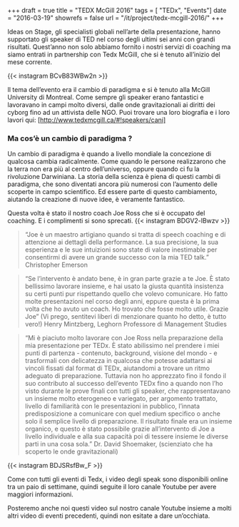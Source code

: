 +++
draft		= true
title		= "TEDX McGill 2016"
tags		= [ "TEDx", "Events"]
date		= "2016-03-19"
showrefs	= false
url			= "/it/project/tedx-mcgill-2016/"
+++

Ideas on Stage, gli specialisti globali nell’arte della presentazione, hanno supportato gli speaker di TED nel corso degli ultimi sei anni con grandi risultati. Quest’anno non solo abbiamo fornito i nostri servizi di coaching ma siamo entrati in partnership con Tedx McGill, che si è tenuto all’inizio del mese corrente.

{{< instagram BCvB83WBw2n >}}

Il tema dell’evento era il cambio di paradigma e si è tenuto alla McGill University di Montreal. Come sempre gli speaker erano fantastici e lavoravano in campi molto diversi, dalle onde gravitazionali ai diritti dei cyborg fino ad un attivista delle NGO. Puoi trovare una loro biografia e i loro lavori qui: [http://www.tedxmcgill.ca/#!speakers/cani]

### Ma cos’è un cambio di paradigma ?

Un cambio di paradigma è quando a livello mondiale la concezione di qualcosa cambia radicalmente. Come quando le persone realizzarono che la terra non era più al centro dell’universo, oppure quando ci fu la rivoluzione Darwiniana. La storia della scienza è piena di questi cambi di paradigma, che sono diventati ancora più numerosi con l’aumento delle scoperte in campo scientifico. Ed essere parte di questo cambiamento, aiutando la creazione di nuove idee, è veramente fantastico.  

Questa volta è stato il nostro coach Joe Ross che si è occupato del coaching. E i complimenti si sono sprecati. 
{{< instagram BDGV2-lBwzv >}}

> “Joe è un maestro artigiano quando si tratta di speech coaching e di attenzione ai dettagli della performance. La sua precisione, la sua esperienza e le sue intuizioni sono state di valore inestimable per consentirmi di avere un grande successo con la mia TED talk.” 
Christopher Emerson 

>“Se l’intervento è andato bene, è in gran parte grazie a te Joe. È stato bellissimo lavorare insieme, e hai usato la giusta quantità insistenza su certi punti pur rispettando quello che volevo comunicare. Ho fatto molte presentazioni nel corso degli anni, eppure questa è la prima volta che ho avuto un coach. Ho trovato che fosse molto utile. Grazie Joe” (Vi prego, sentitevi liberi di menzionare quanto ho detto, è tutto vero!) 
Henry Mintzberg, Leghorn Professore di Management Studies

>“Mi è piaciuto molto lavorare con Joe Ross nella preparazione della mia presentazione per TEDx. È stato abilissimo nel prendere i miei punti di partenza - contenuto, background, visione del mondo - e trasformali con delicatezza in qualcosa che potesse adattarsi ai vincoli fissati dal format di TEDx, aiutandomi a trovare un ritmo adeguato di preparazione. Tuttavia non ho apprezzato fino il fondo il suo contributo al successo dell’evento TEDx fino a quando non l’ho visto durante le prove finali con tutti gli speaker, che rappresentavano un insieme molto eterogeneo e variegato, per argomento trattato, livello di familiarità con le presentazioni in pubblico, l’innata predisposizione a comunicare con quel medium specifico o anche solo il semplice livello di preparazione. Il risultato finale era un insieme organico, e questo è stato possibile grazie all’intervento di Joe a livello individuale e alla sua capacità poi di tessere insieme le diverse parti in una cosa sola.”
Dr. David Shoemaker, (scienziato che ha scoperto le onde gravitazionali)

{{< instagram BDJSRsfBw_F >}}

Come con tutti gli eventi di Tedx, i video degli speak sono disponibili online tra un paio di settimane, quindi seguite il loro canale Youtube per avere maggiori informazioni. 

Posteremo anche noi questi video sul nostro canale Youtube insieme a molti altri video di eventi precedenti, quindi non esitate a dare un’occhiata. 
